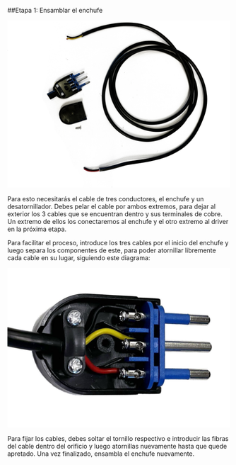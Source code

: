 ##Etapa 1: Ensamblar el  enchufe


![](images/Cable_y_enchufe.jpg)




Para esto necesitarás el cable de tres conductores, el enchufe y un desatornillador. Debes
pelar el cable por ambos extremos, para dejar al exterior los 3 cables que se encuentran
dentro y sus terminales de cobre. Un extremo de ellos los conectaremos al enchufe y el otro
extremo al driver en la próxima etapa.

Para facilitar el proceso, introduce los tres cables por el inicio del enchufe y luego separa los
componentes de este, para poder atornillar libremente cada cable en su lugar, siguiendo este
diagrama:


![](images/Enchufe.jpg)

Para fijar los cables, debes soltar el tornillo respectivo e introducir las fibras del cable dentro
del orificio y luego atornillas nuevamente hasta que quede apretado. Una vez finalizado,
ensambla el enchufe nuevamente.
